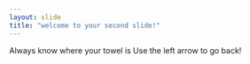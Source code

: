 ```yaml
---
layout: slide
title: "welcome to your second slide!"
---
```

Always know where your towel is
Use the left arrow to go back!
